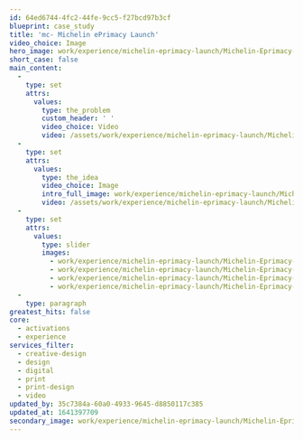 ```yaml
---
id: 64ed6744-4fc2-44fe-9cc5-f27bcd97b3cf
blueprint: case_study
title: 'mc- Michelin ePrimacy Launch'
video_choice: Image
hero_image: work/experience/michelin-eprimacy-launch/Michelin-Eprimacy-38-Experience-Full-Image-1360x768.5.jpg
short_case: false
main_content:
  -
    type: set
    attrs:
      values:
        type: the_problem
        custom_header: ' '
        video_choice: Video
        video: /assets/work/experience/michelin-eprimacy-launch/Michelin-Eprimacy-38-Experience-Secondary-Image-896x597.mp4
  -
    type: set
    attrs:
      values:
        type: the_idea
        video_choice: Image
        intro_full_image: work/experience/michelin-eprimacy-launch/Michelin-Eprimacy-38-Experience-Large-927x522.jpg
        video: /assets/work/experience/michelin-eprimacy-launch/Michelin-Eprimacy-38-Experience-Secondary-Image-896x597.mp4
  -
    type: set
    attrs:
      values:
        type: slider
        images:
          - work/experience/michelin-eprimacy-launch/Michelin-Eprimacy-38-Experience-Small-740x416.25-1.jpg
          - work/experience/michelin-eprimacy-launch/Michelin-Eprimacy-38-Experience-Small-740x416.25-2.jpg
          - work/experience/michelin-eprimacy-launch/Michelin-Eprimacy-38-Experience-Small-740x416.25-3.jpg
          - work/experience/michelin-eprimacy-launch/Michelin-Eprimacy-38-Experience-Small-740x416.25-4.jpg
  -
    type: paragraph
greatest_hits: false
core:
  - activations
  - experience
services_filter:
  - creative-design
  - design
  - digital
  - print
  - print-design
  - video
updated_by: 35c7384a-60a0-4933-9645-d8850117c385
updated_at: 1641397709
secondary_image: work/experience/michelin-eprimacy-launch/Michelin-Eprimacy-38-Experience-Secondary-Image-896x597.mp4
---
```

